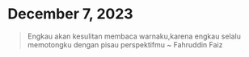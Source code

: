 # December 7, 2023

> Engkau akan kesulitan membaca warnaku,karena engkau selalu memotongku dengan pisau perspektifmu
> ~ Fahruddin Faiz
